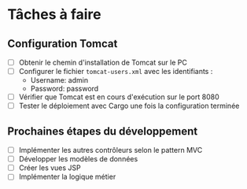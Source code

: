 # Tâches à faire

## Configuration Tomcat
- [ ] Obtenir le chemin d'installation de Tomcat sur le PC
- [ ] Configurer le fichier `tomcat-users.xml` avec les identifiants :
  - Username: admin
  - Password: password
- [ ] Vérifier que Tomcat est en cours d'exécution sur le port 8080
- [ ] Tester le déploiement avec Cargo une fois la configuration terminée

## Prochaines étapes du développement
- [ ] Implémenter les autres contrôleurs selon le pattern MVC
- [ ] Développer les modèles de données
- [ ] Créer les vues JSP
- [ ] Implémenter la logique métier 